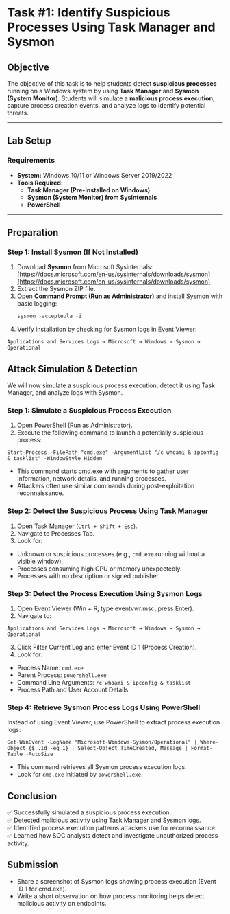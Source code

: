 # **Task #1: Identify Suspicious Processes Using Task Manager and Sysmon**

## **Objective**  
The objective of this task is to help students detect **suspicious processes** running on a Windows system by using **Task Manager** and **Sysmon (System Monitor)**. Students will simulate a **malicious process execution**, capture process creation events, and analyze logs to identify potential threats.

---

## **Lab Setup**  
### **Requirements**  
- **System:** Windows 10/11 or Windows Server 2019/2022  
- **Tools Required:**  
  - **Task Manager (Pre-installed on Windows)**  
  - **Sysmon (System Monitor) from Sysinternals**  
  - **PowerShell**  

---

## **Preparation**  
### **Step 1: Install Sysmon (If Not Installed)**  
1. Download **Sysmon** from Microsoft Sysinternals:  
   [https://docs.microsoft.com/en-us/sysinternals/downloads/sysmon](https://docs.microsoft.com/en-us/sysinternals/downloads/sysmon)  
2. Extract the Sysmon ZIP file.  
3. Open **Command Prompt (Run as Administrator)** and install Sysmon with basic logging:  
   ```powershell
   sysmon -accepteula -i
   ```
4. Verify installation by checking for Sysmon logs in Event Viewer:
```
Applications and Services Logs → Microsoft → Windows → Sysmon → Operational
```

## Attack Simulation & Detection
We will now simulate a suspicious process execution, detect it using Task Manager, and analyze logs with Sysmon.

### Step 1: Simulate a Suspicious Process Execution
1. Open PowerShell (Run as Administrator).
2. Execute the following command to launch a potentially suspicious process:
```
Start-Process -FilePath "cmd.exe" -ArgumentList "/c whoami & ipconfig & tasklist" -WindowStyle Hidden
```
- This command starts cmd.exe with arguments to gather user information, network details, and running processes.
- Attackers often use similar commands during post-exploitation reconnaissance.
### Step 2: Detect the Suspicious Process Using Task Manager
1. Open Task Manager (`Ctrl + Shift + Esc`).
2. Navigate to Processes Tab.
3. Look for:
- Unknown or suspicious processes (e.g., `cmd.exe` running without a visible window).
- Processes consuming high CPU or memory unexpectedly.
- Processes with no description or signed publisher.

### Step 3: Detect the Process Execution Using Sysmon Logs
1. Open Event Viewer (Win + R, type eventvwr.msc, press Enter).
2. Navigate to:
```
Applications and Services Logs → Microsoft → Windows → Sysmon → Operational
```
3. Click Filter Current Log and enter Event ID 1 (Process Creation).
4. Look for:
- Process Name: `cmd.exe`
- Parent Process: `powershell.exe`
- Command Line Arguments: `/c whoami & ipconfig & tasklist`
- Process Path and User Account Details

### Step 4: Retrieve Sysmon Process Logs Using PowerShell
Instead of using Event Viewer, use PowerShell to extract process execution logs:

```
Get-WinEvent -LogName "Microsoft-Windows-Sysmon/Operational" | Where-Object {$_.Id -eq 1} | Select-Object TimeCreated, Message | Format-Table -AutoSize
```
- This command retrieves all Sysmon process execution logs.
- Look for `cmd.exe` initiated by `powershell.exe`.

## Conclusion
✅ Successfully simulated a suspicious process execution.      
✅ Detected malicious activity using Task Manager and Sysmon logs.     
✅ Identified process execution patterns attackers use for reconnaissance.    
✅ Learned how SOC analysts detect and investigate unauthorized process activity.    

## Submission
- Share a screenshot of Sysmon logs showing process execution (Event ID 1 for cmd.exe).
- Write a short observation on how process monitoring helps detect malicious activity on endpoints.
